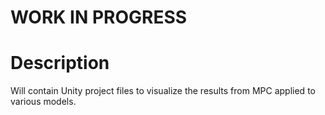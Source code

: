 # WORK IN PROGRESS
# Description
Will contain Unity project files to visualize the results from MPC applied to various models. 
